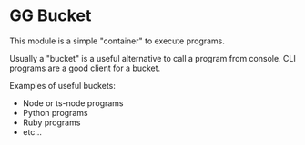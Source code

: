 # GG Bucket #

This module is a simple "container" to execute programs.

Usually a "bucket" is a useful alternative to call a program from console.
CLI programs are a good client for a bucket.

Examples of useful buckets:
 - Node or ts-node programs
 - Python programs
 - Ruby programs
 - etc...


